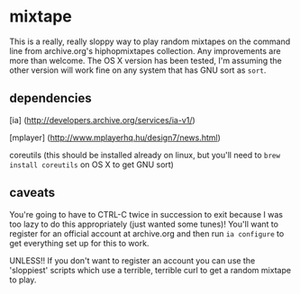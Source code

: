 # mixtape

This is a really, really sloppy way to play random mixtapes on the command line from archive.org's hiphopmixtapes collection. Any improvements are more than welcome. The OS X version has been tested, I'm assuming the other version will work fine on any system that has GNU sort as `sort`.

## dependencies

[ia] (http://developers.archive.org/services/ia-v1/)

[mplayer] (http://www.mplayerhq.hu/design7/news.html)

coreutils (this should be installed already on linux, but you'll need to `brew install coreutils` on OS X to get GNU sort)

## caveats

You're going to have to CTRL-C twice in succession to exit because I was too lazy to do this appropriately (just wanted some tunes)!
You'll want to register for an official account at archive.org and then run `ia configure` to get everything set up for this to work.

UNLESS!! If you don't want to register an account you can use the 'sloppiest' scripts which use a terrible, terrible curl to get a random mixtape to play.
